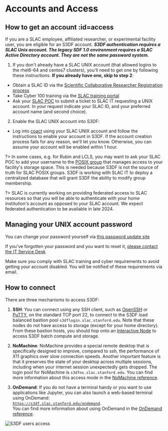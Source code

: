 # Accounts and Access

## How to get an account :id=access

If you are a SLAC employee, affiliated researcher, or experimental
facility user, you are eligible for an S3DF account. ***S3DF authentication requires a SLAC Unix account. The legacy SDF 1.0 environment requires a SLAC Active Directory account. They are not the same password system.***


1. If you don't already have a SLAC UNIX account (that allowed logins to the rhel6-64 and centos7 clusters), you'll need to get one by following these instructions. **If you already have one, skip to step 2**:
  * Obtain a SLAC ID via the [Scientific Collaborative Researcher Registration process](https://it.slac.stanford.edu/identity/scientific-collaborative-researcher-registration)
  * Take Cyber 100 training via the [SLAC training portal](http://training.slac.stanford.edu/web-training.asp)
  * Ask your [SLAC POC](contact-us.md#facpoc) to submit a ticket to SLAC IT requesting a UNIX account. In your request indicate your SLAC ID, and your preferred account name (and second choice).
2. Enable the SLAC UNIX account into S3DF:
  * Log into [coact](https://s3df.slac.stanford.edu/coact) using your SLAC UNIX account and follow the instructions to enable your account in S3DF. If the account creation process fails for any reason, we'll let you know. Otherwise, you can assume your account will be enabled within 1 hour.

?> In some cases, e.g. for Rubin and LCLS, you may want to ask your
SLAC POC to add your username to the [POSIX
group](contact-us.md#facpoc) that manages access to your facility's
storage space. This is needed because S3DF is not the source of truth
for SLAC POSIX groups. S3DF is working with SLAC IT to deploy a
centralized database that will grant S3DF the ability to modify group
membership.


?> SLAC is currently working on providing federated access to SLAC
resources so that you will be able to authenticate with your home
institution's account as opposed to your SLAC account. We expect
federated authentication to be available in late 2024.

## Managing your UNIX account password

You can change your password yourself via [this password update site](https://unix-password.slac.stanford.edu/)

If you've forgotten your password and you want to reset it, [please contact the IT Service Desk](https://it.slac.stanford.edu/support)

Make sure you comply with SLAC training and cyber requirements to avoid getting your account disabled. You will be notified of these requirements via email.


## How to connect

There are three mechanisms to access S3DF:

1. **SSH**: You can connect using any SSH client, such as
[OpenSSH](www.openssh.com) or
[PuTTY](https://www.chiark.greenend.org.uk/~sgtatham/putty/), on the
standard TCP port 22, to connect to the S3DF load balanced bastion pool
`s3dflogin.slac.stanford.edu`. Note that these nodes do not have access to storage (except for your home directory). From these bastion hosts, you should hop onto an [Interactive Node](interactive-compute.md#interactive-pools) to access S3DF batch compute and storage.

2. **NoMachine**: NoMachine provides a special remote desktop that is
specifically designed to improve, compared to ssh, the performance of
X11 graphics over slow connection speeds. Another important feature is
that it preserves the state of your desktop across multiple
sessions, including when your internet session unexpectedly gets dropped. The login pool for NoMachine is
`s3dfnx.slac.stanford.edu`. You can find more information about this
access mode in the [NoMachine reference](reference.md#nomachine).

3. **OnDemand**: If you do not have a terminal handy or you want to
use applications like Jupyter, you can also launch a web-based
terminal using OnDemand:\
[`https://s3df.slac.stanford.edu/ondemand`](https://s3df.slac.stanford.edu/ondemand).\
You can find more information about using OnDemand in the [OnDemand
reference](reference.md#ondemand).

![S3DF users access](assets/S3DF_users_access.png)
